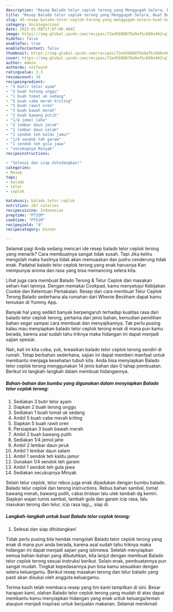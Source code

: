 ```yaml
---
description: "Resep Balado telor ceplok terong yang Menggugah Selera, Buat Buka Puasa Enak"
title: "Resep Balado telor ceplok terong yang Menggugah Selera, Buat Buka Puasa Enak"
slug: 40-resep-balado-telor-ceplok-terong-yang-menggugah-selera-buat-buka-puasa-enak
category: Uncategorized
date: 2023-01-08T17:07:06.404Z
image: https://img-global.cpcdn.com/recipes/72e45688079a9afb/680x482cq70/balado-telor-ceplok-terong-foto-resep-utama.jpg
hideToc: false
enableToc: true
enableTocContent: false
thumbnail: https://img-global.cpcdn.com/recipes/72e45688079a9afb/680x482cq70/balado-telor-ceplok-terong-foto-resep-utama.jpg
cover: https://img-global.cpcdn.com/recipes/72e45688079a9afb/680x482cq70/balado-telor-ceplok-terong-foto-resep-utama.jpg
author: Admin
authorAv: notfound
ratingvalue: 3.3
reviewcount: 10
recipeingredient:
- "3 butir telor ayam"
- "2 buah terong unggu"
- "1 buah tomat uk sedang"
- "5 buah cabe merah kriting"
- "5 buah rawit oren"
- "3 buah bawah merah"
- "2 buah bawang putih"
- "1/4 jemol jahe"
- "2 lembar daun jeruk"
- "1 lembar daun salam"
- "1 sendok teh kaldu jamur"
- "1/4 sendok teh garam"
- "1 sendok teh gula jawa"
- "secukupnya Minyak"
recipeinstructions:

- "Selesai dan siap dihidangkan!"
categories:
- Resep
tags:
- balado
- telor
- ceplok

katakunci: balado telor ceplok 
nutrition: 267 calories
recipecuisine: Indonesian
preptime: "PT32M"
cooktime: "PT51M"
recipeyield: "4"
recipecategory: Dinner

---
```



Selamat pagi Anda sedang mencari ide resep balado telor ceplok terong yang menarik? Cara membuatnya sangat tidak susah. Tapi Jika keliru mengolah maka hasilnya tidak akan memuaskan dan justru cenderung tidak enak. Padahal balado telor ceplok terong yang enak harusnya Kan mempunyai aroma dan rasa yang bisa memancing selera kita.


Lihat juga cara membuat Balado Terong &amp; Telur Ceplok dan masakan sehari-hari lainnya. Dengan memakai Cookpad, kamu menyetujui Kebijakan Cookie dan Ketentuan Pemakaian. Resep dan cara membuat Telur Ceplok Terong Balado sederhana ala rumahan dari Whenie Beckham dapat kamu temukan di Yummy App.

Banyak hal yang sedikit banyak berpengaruh terhadap kualitas rasa dari balado telor ceplok terong, pertama dari jenis bahan, kemudian pemilihan bahan segar sampai cara membuat dan menyajikannya. Tak perlu pusing kalau mau menyiapkan balado telor ceplok terong enak di mana pun kamu berada, karena asal sudah tahu triknya maka hidangan ini dapat menjadi sajian spesial.


Nah, kali ini kita coba, yuk, kreasikan balado telor ceplok terong sendiri di rumah. Tetap berbahan sederhana, sajian ini dapat memberi manfaat untuk membantu menjaga kesehatan tubuh kita. Anda bisa menyiapkan Balado telor ceplok terong menggunakan 14 jenis bahan dan 0 tahap pembuatan. Berikut ini langkah-langkah dalam membuat hidangannya.

<!--inarticleads1-->

##### Bahan-bahan dan bumbu yang digunakan dalam menyiapkan Balado telor ceplok terong:

1. Sediakan 3 butir telor ayam
1. Siapkan 2 buah terong unggu
1. Sediakan 1 buah tomat uk sedang
1. Ambil 5 buah cabe merah kriting
1. Siapkan 5 buah rawit oren
1. Persiapkan 3 buah bawah merah
1. Ambil 2 buah bawang putih
1. Sediakan 1/4 jemol jahe
1. Ambil 2 lembar daun jeruk
1. Ambil 1 lembar daun salam
1. Ambil 1 sendok teh kaldu jamur
1. Gunakan 1/4 sendok teh garam
1. Ambil 1 sendok teh gula jawa
1. Sediakan secukupnya Minyak


Selain telur ceplok, telur rebus juga enak dipadukan dengan bumbu balado. Balado telur ceplok dan terong instructions. Rebus bahan sambal, tomat bawang merah, bawang putih, cabai.tiriskan lalu ulek tambah dg kemiri. Siapkan wajan tumis sambal, tambah gula dan garam icip rasa, lalu masukan terong dan telur, icip rasa lagi,,, siap di. 

<!--inarticleads2-->

##### Langkah-langkah untuk buat Balado telor ceplok terong:


1. Selesai dan siap dihidangkan!

Tidak perlu pusing bila hendak mengolah Balado telor ceplok terong yang enak di mana pun anda berada, karena asal sudah tahu triknya maka hidangan ini dapat menjadi sajian yang istimewa. Setelah menyiapkan semua bahan-bahan yang dibutuhkan, kita lanjut dengan membuat Balado telor ceplok terong sesuai instruksi berikut. Selain enak, pembuatannya pun sangat mudah. Tingkat kepedasannya pun bisa kamu sesuaikan dengan selera keluargamu. Berikut resep masakan terong dan telur balado yang pasti akan disukai oleh anggota keluargamu. 

Terima kasih telah membaca resep yang tim kami tampilkan di sini. Besar harapan kami, olahan Balado telor ceplok terong yang mudah di atas dapat membantu kamu menyiapkan hidangan yang enak untuk keluarga/teman ataupun menjadi inspirasi untuk berjualan makanan. Selamat menikmati
